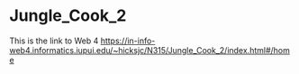 # Jungle_Cook_2

This is the link to Web 4
https://in-info-web4.informatics.iupui.edu/~hicksjc/N315/Jungle_Cook_2/index.html#/home
